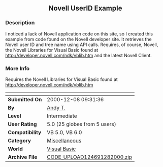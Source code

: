 ﻿<div align="center">

## Novell UserID Example


</div>

### Description

I noticed a lack of Novell application code on this site, so I created this example from code found on the Novell developer site. It retrieves the Novell user ID and tree name using API calls. Requires, of course, Novell, the Novell Libraries for Visual Basic found at http://developer.novell.com/ndk/vblib.htm and the latest Novell Client.
 
### More Info
 
Requires the Novell Libraries for Visual Basic found at http://developer.novell.com/ndk/vblib.htm


<span>             |<span>
---                |---
**Submitted On**   |2000-12-08 09:31:36
**By**             |[Andy T\.](https://github.com/Planet-Source-Code/PSCIndex/blob/master/ByAuthor/andy-t.md)
**Level**          |Intermediate
**User Rating**    |5.0 (25 globes from 5 users)
**Compatibility**  |VB 5\.0, VB 6\.0
**Category**       |[Miscellaneous](https://github.com/Planet-Source-Code/PSCIndex/blob/master/ByCategory/miscellaneous__1-1.md)
**World**          |[Visual Basic](https://github.com/Planet-Source-Code/PSCIndex/blob/master/ByWorld/visual-basic.md)
**Archive File**   |[CODE\_UPLOAD124691282000\.zip](https://github.com/Planet-Source-Code/andy-t-novell-userid-example__1-13430/archive/master.zip)








